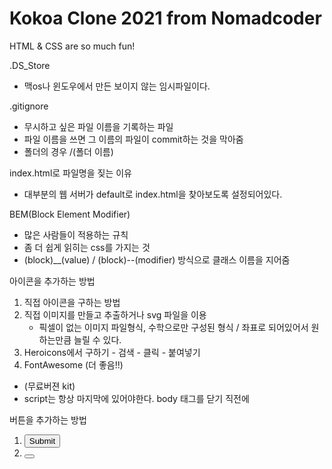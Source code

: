 # Kokoa Clone 2021 from Nomadcoder

HTML & CSS are so much fun!


.DS_Store
 - 맥os나 윈도우에서 만든 보이지 않는 임시파일이다.


.gitignore
 - 무시하고 싶은 파일 이름을 기록하는 파일
 - 파일 이름을 쓰면 그 이름의 파일이 commit하는 것을 막아줌
 - 폴더의 경우 /(폴더 이름)


index.html로 파일명을 짖는 이유
 - 대부분의 웹 서버가 default로 index.html을 찾아보도록 설정되어있다.


BEM(Block Element Modifier)
 - 많은 사람들이 적용하는 규칙
 - 좀 더 쉽게 읽히는 css를 가지는 것
 - (block)__(value) / (block)--(modifier) 방식으로 클래스 이름을 지어줌


아이콘을 추가하는 방법
1. 직접 아이콘을 구하는 방법
2. 직접 이미지를 만들고 추출하거나 svg 파일을 이용
    - 픽셀이 없는 이미지 파일형식, 수학으로만 구성된 형식 / 좌표로 되어있어서 원하는만큼 늘릴 수 있다.
3. Heroicons에서 구하기 - 검색 - 클릭 - 붙여넣기
4. FontAwesome (더 좋음!!) 
 - <script src="https://kit.fontawesome.com/6478f529f2.js" crossorigin="anonymous"></script> (무료버젼 kit)
 - script는 항상 마지막에 있어야한다. body 태그를 닫기 직전에

버튼을 추가하는 방법
 1. <input type="submit" />
 2. <button></button>